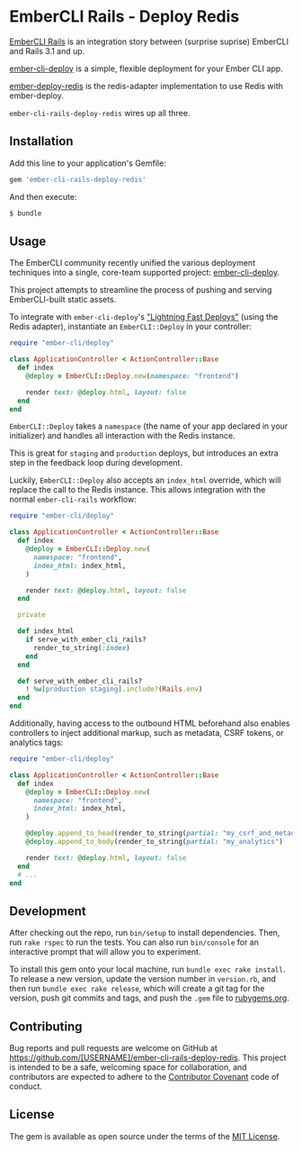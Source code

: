 # EmberCLI Rails - Deploy Redis

[EmberCLI Rails] is an integration story between (surprise suprise) EmberCLI and
Rails 3.1 and up.

[ember-cli-deploy] is a simple, flexible deployment for your Ember CLI app.

[ember-deploy-redis] is the redis-adapter implementation to use Redis with ember-deploy.

`ember-cli-rails-deploy-redis` wires up all three.

[EmberCLI Rails]: https://github.com/rwz/ember-cli-rails
[ember-cli-deploy]: https://github.com/ember-cli/ember-cli-deploy
[ember-deploy-redis]: https://github.com/LevelbossMike/ember-deploy-redis

## Installation

Add this line to your application's Gemfile:

```ruby
gem 'ember-cli-rails-deploy-redis'
```

And then execute:

```bash
$ bundle
```

## Usage

The EmberCLI community recently unified the various deployment techniques into a
single, core-team supported project: [ember-cli-deploy][ember-cli-deploy].

This project attempts to streamline the process of pushing and serving
EmberCLI-built static assets.

To integrate with `ember-cli-deploy`'s ["Lightning Fast Deploys"][lightning]
(using the Redis adapter), instantiate an `EmberCLI::Deploy` in your controller:

```ruby
require "ember-cli/deploy"

class ApplicationController < ActionController::Base
  def index
    @deploy = EmberCLI::Deploy.new(namespace: "frontend")

    render text: @deploy.html, layout: false
  end
end
```

`EmberCLI::Deploy` takes a `namespace` (the name of your app declared in your
initializer) and handles all interaction with the Redis instance.

This is great for `staging` and `production` deploys, but introduces an extra
step in the feedback loop during development.

Luckily, `EmberCLI::Deploy` also accepts an `index_html` override, which will
replace the call to the Redis instance. This allows integration with the normal
`ember-cli-rails` workflow:

```ruby
require "ember-cli/deploy"

class ApplicationController < ActionController::Base
  def index
    @deploy = EmberCLI::Deploy.new(
      namespace: "frontend",
      index_html: index_html,
    )

    render text: @deploy.html, layout: false
  end

  private

  def index_html
    if serve_with_ember_cli_rails?
      render_to_string(:index)
    end
  end

  def serve_with_ember_cli_rails?
    ! %w[production staging].include?(Rails.env)
  end
end
```

Additionally, having access to the outbound HTML beforehand also enables
controllers to inject additional markup, such as metadata, CSRF tokens, or
analytics tags:


```ruby
require "ember-cli/deploy"

class ApplicationController < ActionController::Base
  def index
    @deploy = EmberCLI::Deploy.new(
      namespace: "frontend",
      index_html: index_html,
    )

    @deploy.append_to_head(render_to_string(partial: "my_csrf_and_metadata")
    @deploy.append_to_body(render_to_string(partial: "my_analytics")

    render text: @deploy.html, layout: false
  end
  # ...
end
```

[ember-cli-deploy]: https://github.com/ember-cli/ember-cli-deploy
[lightning]: https://github.com/ember-cli/ember-cli-deploy#lightning-approach-workflow

## Development

After checking out the repo, run `bin/setup` to install dependencies. Then, run `rake rspec` to run the tests. You can also run `bin/console` for an interactive prompt that will allow you to experiment.

To install this gem onto your local machine, run `bundle exec rake install`. To release a new version, update the version number in `version.rb`, and then run `bundle exec rake release`, which will create a git tag for the version, push git commits and tags, and push the `.gem` file to [rubygems.org](https://rubygems.org).

## Contributing

Bug reports and pull requests are welcome on GitHub at https://github.com/[USERNAME]/ember-cli-rails-deploy-redis. This project is intended to be a safe, welcoming space for collaboration, and contributors are expected to adhere to the [Contributor Covenant](contributor-covenant.org) code of conduct.


## License

The gem is available as open source under the terms of the [MIT License](http://opensource.org/licenses/MIT).

